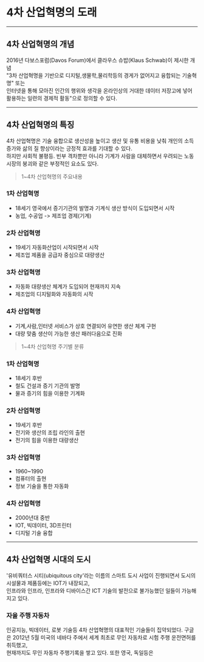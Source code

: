 # 4차 산업혁명의 도래

--- 

## 4차 산업혁명의 개념
2016년 다보스포럼(Davos  Forum)에서 클라우스 슈밥(Klaus Schwab)이 제시한 개념<br>
"3차 산업혁명을 기반으로 디지털,생물학,물리학등의 경게가 없어지고 융합되는 기술혁명" 또는<br>
인터넷을 통해 모아진 인간의 행위와 생각을 온라인상의 거대한 데이터 저장고에 넣어 활용하는 일련의 경제적 활동"으로 정의할 수 있다.

---

## 4차 산업혁명의 특징
4차 산업혁명은 기술 융합으로 생산성을 높이고 생산 및 유통 비용을 낮춰 개인의 소득 증가와 삶의 질 향상이라는 긍정적 효과를 기대할 수 있다.<br>
하지만 사회적 불평등. 빈부 격차뿐만 아니라 기계가 사람을 대체하면서 우려되는 노동시장의 붕괴와 같은 부정적인 요소도 있다.

> 1~4차 산업혁명의 주요내용  

### 1차 산업혁명
  - 18세기 영국에서 증기기관의 발명과 기계식 생산 방식이 도입되면서 시작
  - 농업, 수공업 -> 제조업 경제(기계)  
### 2차 산업혁명  
  - 19세기 자동화산업이 시작되면서 시작
  - 제조업 제품을 공급자 중심으로 대량생산  
### 3차 산업혁명
  - 자동화 대량생산 체계가 도입되어 현재까지 지속
  - 제조업의 디지털화와 자동화의 시작  
### 4차 산업혁명
  - 기계,사람,인터넷 서비스가 상호 연결되어 유연한 생산 체계 구현
  - 대량 맞춤 생산이 가능한 생산 패러다음으로 진화


> 1~4차 산업혁명 주기별 분류  

### 1차 산업혁명
- 18세기 후반
- 철도 건설과 증기 기관의 발명
- 물과 증기의 힘을 이용한 기계화

### 2차 산업혁명
- 19세기 후반
- 전기와 생산의 조립  라인의 출현
- 전기의 힘을 이용한 대량생산

### 3차 산업혁명
- 1960~1990
- 컴퓨터의 출현
- 정보 기술을 통한 자동화

### 4차 산업혁명
- 2000년대 중반
- IOT, 빅데이터, 3D프린터
- 디지털 기술 융합

---

## 4차 산업혁명 시대의 도시
'유비쿼터스 시티(ubiquitous city'라는 이름의 스마트 도시 사업이 진행되면서 도시의 시설물과 제품등에는 IOT가 내장되고,  
인프라와 인프라, 인프라와 디바이스간 ICT 기술의 발전으로 불가능했던 일들이 가능해지고 있다.
### 자율 주행 자동차
인공지능, 빅데이터, 로봇 기술등 4차 산업혁명의 대표적인 기술들이 집약되었다.
구글은 2012년 5월 미국의 네바다 주에서 세계 최초로 무인 자동차로 시험 주행 운전면허를 취득했고,  
현재까지도 무인 자동차 주행기록을 쌓고 있다. 또한
영국, 독일등은 






